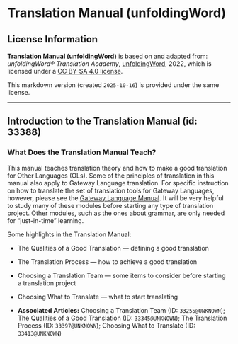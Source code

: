 # Translation Manual (unfoldingWord)

## License Information

**Translation Manual (unfoldingWord)** is based on and adapted from: _unfoldingWord® Translation Academy_, [unfoldingWord](https://unfoldingword.org/utw), 2022, which is licensed under a [CC BY-SA 4.0 license](https://creativecommons.org/licenses/by-sa/4.0/legalcode.en).

This markdown version (created `2025-10-16`) is provided under the same license.



--------------------------------

## Introduction to the Translation Manual (id: 33388)

### What Does the Translation Manual Teach?

This manual teaches translation theory and how to make a good translation for Other Languages (OLs). Some of the principles of translation in this manual also apply to Gateway Language translation. For specific instruction on how to translate the set of translation tools for Gateway Languages, however, please see the [Gateway Language Manual](https://gl-manual.readthedocs.io/). It will be very helpful to study many of these modules before starting any type of translation project. Other modules, such as the ones about grammar, are only needed for “just\-in\-time” learning.

Some highlights in the Translation Manual:

* The Qualities of a Good Translation — defining a good translation
* The Translation Process — how to achieve a good translation
* Choosing a Translation Team — some items to consider before starting a translation project
* Choosing What to Translate — what to start translating

* **Associated Articles:** Choosing a Translation Team (ID: `33255@UNKNOWN`); The Qualities of a Good Translation (ID: `33345@UNKNOWN`); The Translation Process (ID: `33397@UNKNOWN`); Choosing What to Translate (ID: `33413@UNKNOWN`)

